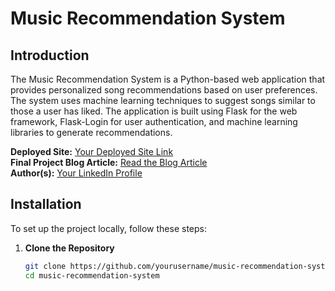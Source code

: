 # Music Recommendation System

## Introduction
The Music Recommendation System is a Python-based web application that provides personalized song recommendations based on user preferences. The system uses machine learning techniques to suggest songs similar to those a user has liked. The application is built using Flask for the web framework, Flask-Login for user authentication, and machine learning libraries to generate recommendations.

**Deployed Site:** [Your Deployed Site Link](http://example.com)  
**Final Project Blog Article:** [Read the Blog Article](http://example.com/blog)  
**Author(s):** [Your LinkedIn Profile](https://www.linkedin.com/in/yourprofile)

## Installation

To set up the project locally, follow these steps:

1. **Clone the Repository**
   ```bash
   git clone https://github.com/yourusername/music-recommendation-system.git
   cd music-recommendation-system
